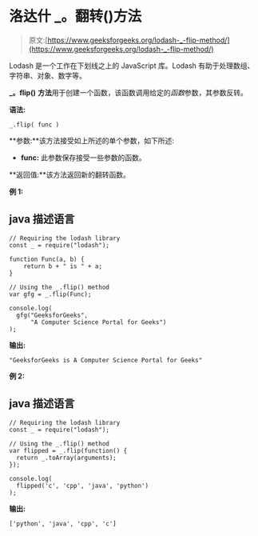 # 洛达什 _。翻转()方法

> 原文:[https://www.geeksforgeeks.org/lodash-_-flip-method/](https://www.geeksforgeeks.org/lodash-_-flip-method/)

Lodash 是一个工作在下划线之上的 JavaScript 库。Lodash 有助于处理数组、字符串、对象、数字等。

**_。flip()** **方法**用于创建一个函数，该函数调用给定的*函数*参数，其参数反转。

**语法:**

```
_.flip( func )

```

**参数:**该方法接受如上所述的单个参数，如下所述:

*   **func:** 此参数保存接受一些参数的函数。

**返回值:**该方法返回新的翻转函数。

**例 1:**

## java 描述语言

```
// Requiring the lodash library  
const _ = require("lodash");  

function Func(a, b) { 
    return b + " is " + a;
} 

// Using the _.flip() method  
var gfg = _.flip(Func); 

console.log(
  gfg("GeeksforGeeks",
      "A Computer Science Portal for Geeks")
);
```

**输出:**

```
"GeeksforGeeks is A Computer Science Portal for Geeks"

```

**例 2:**

## java 描述语言

```
// Requiring the lodash library  
const _ = require("lodash");  

// Using the _.flip() method 
var flipped = _.flip(function() {
  return _.toArray(arguments);
});

console.log(
  flipped('c', 'cpp', 'java', 'python')
);
```

**输出:**

```
['python', 'java', 'cpp', 'c']

```